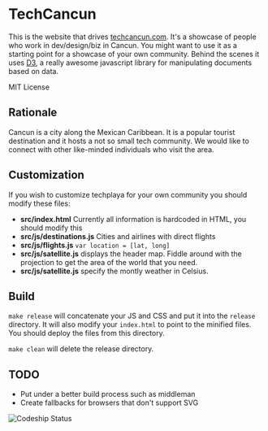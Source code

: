 TechCancun
=============

This is the website that drives [techcancun.com](http://techcancun.com/). It's a showcase of people who work in dev/design/biz in Cancun. You might want to use it as a starting point for a showcase of your own community. Behind the scenes it uses [D3](http://d3js.com/), a really awesome javascript library for manipulating documents based on data. 

MIT License

Rationale
-------

Cancun is a city along the Mexican Caribbean. It is a popular tourist destination and it hosts a not so small tech community. We would like to connect with other like-minded individuals who visit the area. 

Customization
-------

If you wish to customize techplaya for your own community you should modify these files:

* **src/index.html** Currently all information is hardcoded in HTML, you should modify this
* **src/js/destinations.js** Cities and airlines with direct flights
* **src/js/flights.js** `var location = [lat, long]`
* **src/js/satellite.js** displays the header map. Fiddle around with the projection to get the area of the world that you need.
* **src/js/satellite.js** specify the montly weather in Celsius.

Build
-------

`make release` will concatenate your JS and CSS and put it into the `release` directory. It will also modify your `index.html` to point to the minified files. You should deploy the files from this directory.

`make clean` will delete the release directory.


TODO
-------

* Put under a better build process such as middleman
* Create fallbacks for browsers that don't support SVG

![Codeship Status](https://www.codeship.io/projects/e1286740-5d84-0131-692d-2a0738b6ecf1/status)

